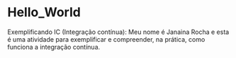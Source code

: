 # Hello_World
Exemplificando IC (Integração contínua):
Meu nome é Janaina Rocha e esta é uma atividade para exemplificar e compreender, na prática, como funciona a integração contínua.



